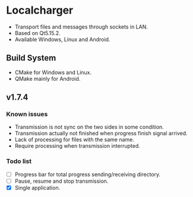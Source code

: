 # Localcharger
* Transport files and messages through sockets in LAN.
* Based on Qt5.15.2.
* Available Windows, Linux and Android.

## Build System
* CMake for Windows and Linux.
* QMake mainly for Android.

## v1.7.4
### Known issues
* Transmission is not sync on the two sides in some condition.
* Transmission actually not finished when progress finish signal arrived.
* Lack of processing for files with the same name.
* Require processing when transmission interrupted.

### Todo list
- [ ] Progress bar for total progress sending/receiving directory.
- [ ] Pause, resume and stop transmission.
- [x] Single application.
